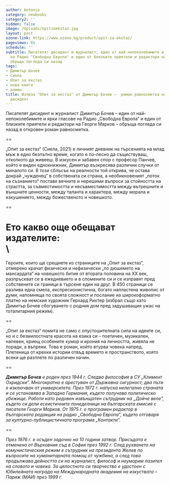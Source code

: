 ```yaml
---
author: Antonia
category: newbooks
category2: ''
hidden: false
image: /Uploads/opitzaekstaz.jpg
layout: post
ozone-link: https://www.ozone.bg/product/opit-za-ekstaz/
pageviews: 65
schedule: ''
subtitle: Писателят дисидент и журналист, един от най-непоколебимите и ярки гласове
  на Радио "Свободна Европа" и един от близките приятели и редактори на Георги Марков,
  обръща погледа си назад
tags:
- Димитър Бочев
- Сиела
- Опит за екстаз
- нова книга
- роман
title: Излиза "Опит за екстаз" от Димитър Бочев –  роман равносметка на българския
  дисидент
---
```


Писателят дисидент и журналист Димитър Бочев – един от най-непоколебимите и ярки гласове на Радио „Свободна Европа“ и един от близките приятели и редактори на Георги Марков – обръща погледа си назад в откровен роман равносметка.

\==

„Опит за екстаз“ (Сиела, 2021) е личният дневник на търсенията на млад мъж в едно безпътно време, когато е по-лесно да съществуваш, отколкото да живееш. В изкусен и забавен спор с професор Панчев, който е виден еднокнижник, Димитър възкресява различни случки от миналото си. В този сблъсък на реалности той открива, че остава докрай „чужденец” в собствената си страна, а необикновеният „поток на съзнанието“ поставя вечните и нерешими въпроси за стойността на страстта, за съвместимостта и несъвместимостта между вътрешните и външните ценности, между таланта и характера, между морала и изкушението, между божественото и човешкото. 

\==

Ето какво още обещават издателите:\
\
==

Героите, които ще срещнете из страниците на „Опит за екстаз”, отмерено крачат физически и нефизически „по дюшемето на мансардата“ на човешкото битие от втората половина на XX век, разпръскват се в ежедневието и в спомените си и се изправят пред собствените си граници в търсене един на друг. В 450 страници се разлива една смела, експресионистична, богато напластена живопис от думи, напомняща по своята сложност и послание на  широкоформатно платно на немския художник Герхард Рихтер (избрал също като Димитър Бочев сбогуването с родния дом пред задушаващия ужас на тоталитарния режим).

\==

„Опит за екстаз“ помита не само с опустошителната сила на идеите си, но и с безмилостната красота на  езика си –  поетичен, музикален, напевен, криещ особените хумор и ирония на личността, живяла не поради, а въпреки. Това е роман, който втурва човека напред. Плетеница от крехки истории отвъд времето и пространството, която всеки ще разплете по различен начин.

\==

***Димитър Бочев** е роден през 1944 г. Следва философия в СУ „Климент Охридски”. Многократно е арестуван от Държавна сигурност, два пъти е изключван от университета. През 1972 г. напуска нелегално страната и се установява в Западна Германия, където получава политическо убежище. Работи като редовен извънщатен сътрудник на „Дойче веле”, където си дели есеистичните понеделници на българската емисия с писателя Георги Марков. От 1975 г. е програмен редактор в българската редакция на радио „Свободна Европа”, където отговаря за културно-публицистичната програма „Контакти”.* 

\==

*През 1976 г. е осъден задочно на 10 години затвор. Присъдата е отменена от Върховния съд в София през 1992 г. След рухването на комунистическия режим е сътрудник на президента Желев по въпросите на хуманитарната помощ от чужбина, а след това продължава дейността си на журналист, философ и неуморим пазител на словото и човека. За цялостното си творчество е удостоен с Юбилейната награда на Международната академия на изкуствата – Париж (МАИ) през 1999 г.*